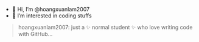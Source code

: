- 👋 Hi, I’m @hoangxuanlam2007
- 👀 I’m interested in coding stuffs



> hoangxuanlam2007: just a ✨ normal student ✨ who love writing code with GitHub...

